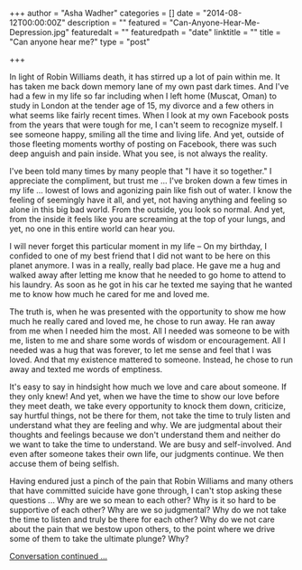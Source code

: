 +++
author = "Asha Wadher"
categories = []
date = "2014-08-12T00:00:00Z"
description = ""
featured = "Can-Anyone-Hear-Me-Depression.jpg"
featuredalt = ""
featuredpath = "date"
linktitle = ""
title = "Can anyone hear me?"
type = "post"

+++
<p>In light of Robin Williams death, it has stirred up a lot of pain within me. It has taken me back down memory lane of my own past dark times. And I've had a few in my life so far including when I left home (Muscat, Oman) to study in London at the tender age of 15, my divorce and a few others in what seems like fairly recent times. When I look at my own Facebook posts from the years that were tough for me, I can't seem to recognize myself. I see someone happy, smiling all the time and living life. And yet, outside of those fleeting moments worthy of posting on Facebook, there was such deep anguish and pain inside. What you see, is not always the reality.</p>

I've been told many times by many people that "I have it so together." I appreciate the compliment, but trust me ...
 I've broken down a few times in my life ...
 lowest of lows and agonizing pain like fish out of water. I know the feeling of seemingly have it all, and yet, not having anything and feeling so alone in this big bad world. From the outside, you look so normal. And yet, from the inside it feels like you are screaming at the top of your lungs, and yet, no one in this entire world can hear you.

I will never forget this particular moment in my life – On my birthday, I confided to one of my best friend that I did not want to be here on this planet anymore. I was in a really, really bad place. He gave me a hug and walked away after letting me know that he needed to go home to attend to his laundry. As soon as he got in his car he texted me saying that he wanted me to know how much he cared for me and loved me.

The truth is, when he was presented with the opportunity to show me how much he really cared and loved me, he chose to run away. He ran away from me when I needed him the most. All I needed was someone to be with me, listen to me and share some words of wisdom or encouragement. All I needed was a hug that was forever, to let me sense and feel that I was loved. And that my existence mattered to someone. Instead, he chose to run away and texted me words of emptiness.

It's easy to say in hindsight how much we love and care about someone. If they only knew! And yet, when we have the time to show our love before they meet death, we take every opportunity to knock them down, criticize, say hurtful things, not be there for them, not take the time to truly listen and understand what they are feeling and why. We are judgmental about their thoughts and feelings because we don't understand them and neither do we want to take the time to understand.  We are busy and self-involved. And even after someone takes their own life, our judgments continue. We then accuse them of being selfish.

Having endured just a pinch of the pain that Robin Williams and many others that have committed suicide have gone through, I can't stop asking these questions ...
 Why are we so mean to each other? Why is it so hard to be supportive of each other? Why are we so judgmental? Why do we not take the time to listen and truly be there for each other? Why do we not care about the pain that we bestow upon others, to the point where we drive some of them to take the ultimate plunge? Why?

[Conversation continued ...
](/posts/can-anyone-hear-continued.html)
